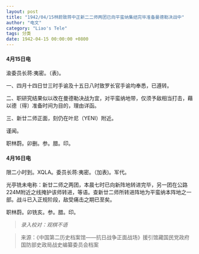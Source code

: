 ```yaml
---
layout: post
title: "1942/04/15林蔚致蒋中正新二二师两团已向平蛮纳集结完毕准备曼德勒决战中"
author: "电文"
category: "Liao's Tele"
tags: 分类
date: 1942-04-15 00:00:00 +0800
---
```

#### 4月15日电
渝委员长蒋:夷密。（表)。

一、四月十四日廿三时手谕及十五日八时致罗长官手谕均奉悉，已遵转。

二、职研究结果似以改在曼德勒决战为宜，对平蛮纳地带，仅须予敌相当打击，藉以德〔得〕准备时间为目的，理由详函。

三、新廿二师正面，刻仍在叶尼（YENI）附近。

谨闻。

职林蔚。卯删。参。腊。印。

#### 4月16日电
限二小时到。XQLA。委员长蒋:夷密。（加表)。军代。

光亭铣未电称：新廿二师之两团，本晨七时已向新阵地转进完毕，另一团在公路 224M附近之线掩护该师转进，等语。查新廿二师所转进阵地为平蛮纳本阵地之一部。战斗已入正规阶段，敌受痛击之期已至矣。



职林蔚。卯铣亥。参。腊。印。


>*录入校对：观棋不语*

> 来源：《中国第二历史档案馆——抗日战争正面战场》援引馆藏国民党政府国防部史政局战史编纂委员会档案